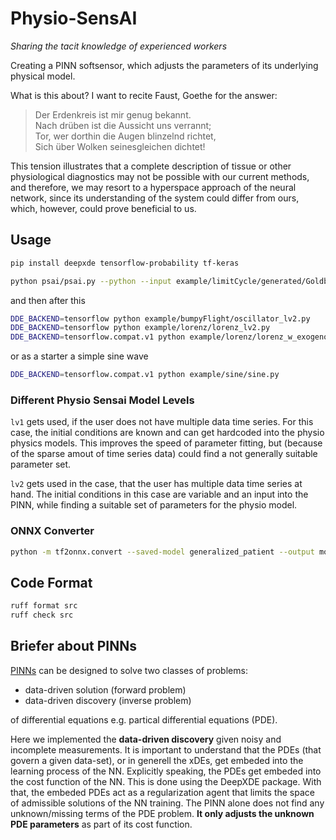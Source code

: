 # Physio-SensAI

*Sharing the tacit knowledge of experienced workers*

Creating a PINN softsensor, which adjusts the parameters of its underlying physical model.

What is this about? I want to recite Faust, Goethe for the answer:

<blockquote>
Der Erdenkreis ist mir genug bekannt.<br>
Nach drüben ist die Aussicht uns verrannt;<br>
Tor, wer dorthin die Augen blinzelnd richtet,<br>
Sich über Wolken seinesgleichen dichtet!
</blockquote>

This tension illustrates that a complete description of tissue or other physiological diagnostics may not be possible with our current methods, and therefore, we may resort to a hyperspace approach of the neural network, since its understanding of the system could differ from ours, which, however, could prove beneficial to us.

## Usage

```bash
pip install deepxde tensorflow-probability tf-keras
```

```bash
python psai/psai.py --python --input example/limitCycle/generated/Goldbeter_1995.py
```

and then after this

```bash
DDE_BACKEND=tensorflow python example/bumpyFlight/oscillator_lv2.py
DDE_BACKEND=tensorflow python example/lorenz/lorenz_lv2.py
DDE_BACKEND=tensorflow.compat.v1 python example/lorenz/lorenz_w_exogenous_stimulus.py
```

or as a starter a simple sine wave

```bash
DDE_BACKEND=tensorflow.compat.v1 python example/sine/sine.py
```

### Different Physio Sensai Model Levels

```lv1``` gets used, if the user does not have multiple data time series. For this case, the initial conditions are known and can get hardcoded into the physio physics models. This improves the speed of parameter fitting, but (because of the sparse amout of time series data) could find a not generally suitable parameter set.

```lv2``` gets used in the case, that the user has multiple data time series at hand. The initial conditions in this case are variable and an input into the PINN, while finding a suitable set of parameters for the physio model.


### ONNX Converter

```bash
python -m tf2onnx.convert --saved-model generalized_patient --output model.onnx
```

## Code Format

```bash
ruff format src
ruff check src
```

## Briefer about PINNs

[PINNs](https://maziarraissi.github.io/PINNs/) can be designed to solve two classes of problems:
- data-driven solution (forward problem)
- data-driven discovery (inverse problem)

of differential equations e.g. partical differential equations (PDE).

Here we implemented the **data-driven discovery** given noisy and incomplete measurements.
It is important to understand that the PDEs (that govern a given data-set), or in generell the xDEs, get embeded into the learning process of the NN.
Explicitly speaking, the PDEs get embeded into the cost function of the NN. This is done using the DeepXDE package.
With that, the embeded PDEs act as a regularization agent that limits the space of admissible solutions of the NN training.
The PINN alone does not find any unknown/missing terms of the PDE problem.
**It only adjusts the unknown PDE parameters** as part of its cost function.

